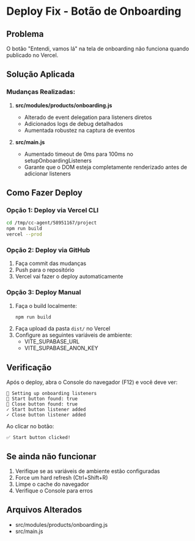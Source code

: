 # Deploy Fix - Botão de Onboarding

## Problema
O botão "Entendi, vamos lá" na tela de onboarding não funciona quando publicado no Vercel.

## Solução Aplicada

### Mudanças Realizadas:

1. **src/modules/products/onboarding.js**
   - Alterado de event delegation para listeners diretos
   - Adicionados logs de debug detalhados
   - Aumentada robustez na captura de eventos

2. **src/main.js**
   - Aumentado timeout de 0ms para 100ms no setupOnboardingListeners
   - Garante que o DOM esteja completamente renderizado antes de adicionar listeners

## Como Fazer Deploy

### Opção 1: Deploy via Vercel CLI
```bash
cd /tmp/cc-agent/58951167/project
npm run build
vercel --prod
```

### Opção 2: Deploy via GitHub
1. Faça commit das mudanças
2. Push para o repositório
3. Vercel vai fazer o deploy automaticamente

### Opção 3: Deploy Manual
1. Faça o build localmente:
   ```bash
   npm run build
   ```
2. Faça upload da pasta `dist/` no Vercel
3. Configure as seguintes variáveis de ambiente:
   - VITE_SUPABASE_URL
   - VITE_SUPABASE_ANON_KEY

## Verificação

Após o deploy, abra o Console do navegador (F12) e você deve ver:

```
🎯 Setting up onboarding listeners
📍 Start button found: true
📍 Close button found: true
✓ Start button listener added
✓ Close button listener added
```

Ao clicar no botão:
```
✅ Start button clicked!
```

## Se ainda não funcionar

1. Verifique se as variáveis de ambiente estão configuradas
2. Force um hard refresh (Ctrl+Shift+R)
3. Limpe o cache do navegador
4. Verifique o Console para erros

## Arquivos Alterados
- src/modules/products/onboarding.js
- src/main.js
